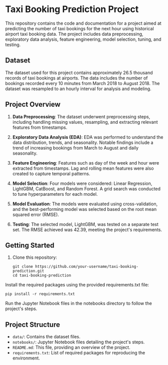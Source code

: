 # Taxi Booking Prediction Project

This repository contains the code and documentation for a project aimed at predicting the number of taxi bookings for the next hour using historical airport taxi booking data. The project includes data preprocessing, exploratory data analysis, feature engineering, model selection, tuning, and testing.

## Dataset

The dataset used for this project contains approximately 26.5 thousand records of taxi bookings at airports. The data includes the number of bookings recorded every 10 minutes from March 2018 to August 2018. The dataset was resampled to an hourly interval for analysis and modeling.

## Project Overview

1. **Data Preprocessing**: The dataset underwent preprocessing steps, including handling missing values, resampling, and extracting relevant features from timestamps.

2. **Exploratory Data Analysis (EDA)**: EDA was performed to understand the data distribution, trends, and seasonality. Notable findings include a trend of increasing bookings from March to August and daily seasonality.

3. **Feature Engineering**: Features such as day of the week and hour were extracted from timestamps. Lag and rolling mean features were also created to capture temporal patterns.

4. **Model Selection**: Four models were considered: Linear Regression, LightGBM, CatBoost, and Random Forest. A grid search was conducted to tune hyperparameters for each model.

5. **Model Evaluation**: The models were evaluated using cross-validation, and the best-performing model was selected based on the root mean squared error (RMSE).

6. **Testing**: The selected model, LightGBM, was tested on a separate test set. The RMSE achieved was 42.39, meeting the project's requirements.

## Getting Started

1. Clone this repository:

   ```
   git clone https://github.com/your-username/taxi-booking-prediction.git
   cd taxi-booking-prediction
Install the required packages using the provided requirements.txt file:

```
pip install -r requirements.txt
```
Run the Jupyter Notebook files in the notebooks directory to follow the project's steps.


## Project Structure

- `data/`: Contains the dataset files.
- `notebooks/`: Jupyter Notebook files detailing the project's steps.
- `README.md`: This file, providing an overview of the project.
- `requirements.txt`: List of required packages for reproducing the environment.


